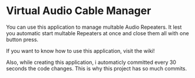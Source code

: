 Virtual Audio Cable Manager
================================

You can use this application to manage multable Audio Repeaters. It lest you automatic start multable Repeaters at once and close them all with one button press. 

If you want to know how to use this application, visit the wiki!

Also, while creating this application, i automaticly committed every 30 seconds the code changes. This is why this project has so much commits.
